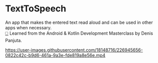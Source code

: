 # TextToSpeech
An app that makes the entered text read aloud and can be used in other apps when necessary.<br>
[:white_medium_square:](https://www.udemy.com/course/android-kotlin-developer/) Learned from the Android & Kotlin Development Masterclass by Denis Panjuta.
<br>

https://user-images.githubusercontent.com/18148716/226945656-0822c42c-b9d6-461a-9a3e-fde819a8e56e.mp4